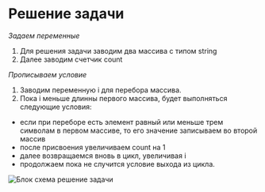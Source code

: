 # Решение задачи

*Задаем переменные*

1. Для решения задачи заводим два массива с типом string
2. Далее заводим счетчик count

*Прописываем условие*
1. Заводим переменную i для перебора массива.
2. Пока i меньше длинны первого массива, будет выполняться следующие условия:
- если при переборе есть элемент равный или меньше трем символам в первом массиве, то его значение записываем во второй массив
- после присвоения увеличиваем count на 1
- далее возвращаемся вновь в цикл, увеличивая i 
- продолжаем пока не случится условие выхода из цикла.

![Блок схема решение задачи](bloc.jpg)
